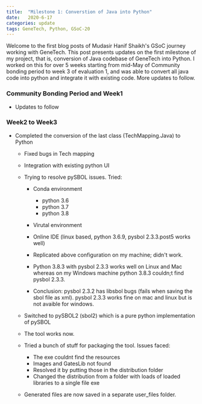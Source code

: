 ```yaml
---
title:  "Milestone 1: Converstion of Java into Python"
date:   2020-6-17
categories: update
tags: GeneTech, Python, GSoC-20
---
```


Welcome to the first blog posts of Mudasir Hanif Shaikh's GSoC journey working with GeneTech. This post presents updates on the first milestone of my project, that is, conversion of Java codebase of GeneTech into Python. I worked on this for over 5 weeks starting from mid-May of Community bonding period to week 3 of evaluation 1, and was able to convert all java code into python and integrate it with existing code. More updates to follow.

### Community Bonding Period and Week1
- Updates to follow
### Week2 to Week3
- Completed the conversion of the last class (TechMapping.Java) to Python
	
	- Fixed bugs in Tech mapping
	
	- Integration with existing python UI
	
	- Trying to resolve pySBOL issues. Tried:
		- Conda environment 
			- python 3.6 
			- python 3.7
			- python 3.8
		
		- Virutal environment
		
		- Online IDE (linux based, python 3.6.9, pysbol 2.3.3.post5 works well)
		
		- Replicated above configuration on my machine; didn't work. 
		
		- Python 3.8.3 with pysbol 2.3.3 works well on Linux and Mac whereas on my Windows machine python 3.8.3 couldn;t find pysbol 2.3.3.
		
		- Conclusion: pysbol 2.3.2 has libsbol bugs (fails when saving the sbol file as xml). pysbol 2.3.3 works fine on mac and linux but is not avaible for windows.
	
	- Switched to pySBOL2 (sbol2) which is a pure python implementation of pySBOL
	
	- The tool works now. 
	
	- Tried a bunch of stuff for packaging the tool. Issues faced:
		- The exe couldnt find the resources
		- Images and GatesLib not found
		- Resolved it by putting those in the distribution folder
		- Changed the distribution from a folder with loads of loaded libraries to a single file exe
	
	- Generated files are now saved in a separate user_files folder.
